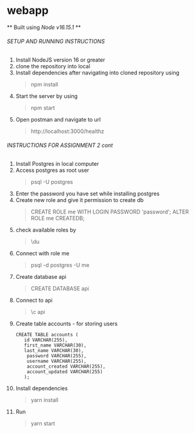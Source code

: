 # webapp

** Built using _Node v16.15.1_ **

###### SETUP AND RUNNING INSTRUCTIONS

1. Install NodeJS version 16 or greater
2. clone the repository into local
3. Install dependencies after navigating into cloned repository using
   > npm install
4. Start the server by using
   > npm start
5. Open postman and navigate to url
   > http://localhost:3000/healthz
   
###### INSTRUCTIONS FOR ASSIGNMENT 2 cont

1. Install Postgres in local computer
2. Access postgres as root user
   > psql -U postgres
3. Enter the password you have set while installing postgres
4. Create new role and give it permission to create db
   > CREATE ROLE me WITH LOGIN PASSWORD 'password';
   > ALTER ROLE me CREATEDB;
5. check available roles by
   > \du
6. Connect with role me
   > psql -d postgres -U me
7. Create database api
   > CREATE DATABASE api
8. Connect to api
   > \c api
9. Create table accounts - for storing users
   ```
   CREATE TABLE accounts (
      id VARCHAR(255),
      first_name VARCHAR(30),
      last_name VARCHAR(30),
	   password VARCHAR(255),
	   username VARCHAR(255),
	   account_created VARCHAR(255),
	   account_updated VARCHAR(255)
      );
   ```
10. Install dependencies
    > yarn install
11. Run
    > yarn start